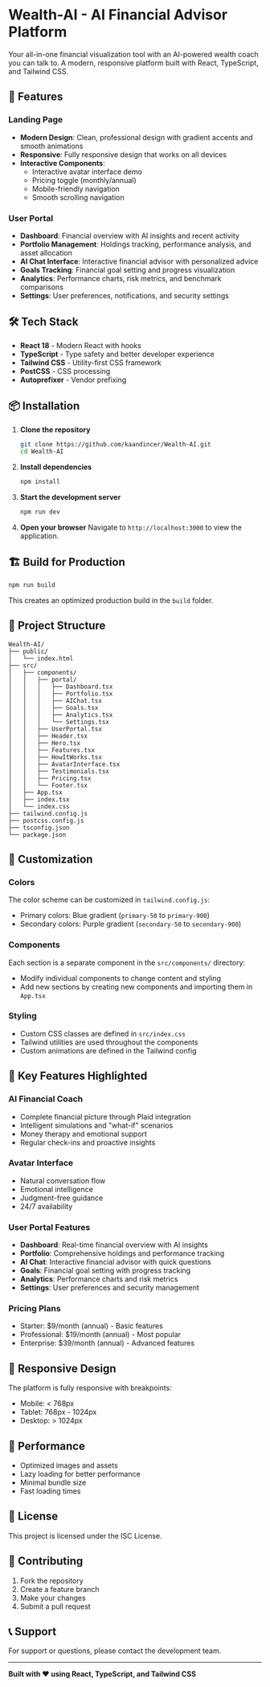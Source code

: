 # Wealth-AI - AI Financial Advisor Platform

Your all-in-one financial visualization tool with an AI-powered wealth coach you can talk to. A modern, responsive platform built with React, TypeScript, and Tailwind CSS.

## 🚀 Features

### Landing Page
- **Modern Design**: Clean, professional design with gradient accents and smooth animations
- **Responsive**: Fully responsive design that works on all devices
- **Interactive Components**: 
  - Interactive avatar interface demo
  - Pricing toggle (monthly/annual)
  - Mobile-friendly navigation
  - Smooth scrolling navigation

### User Portal
- **Dashboard**: Financial overview with AI insights and recent activity
- **Portfolio Management**: Holdings tracking, performance analysis, and asset allocation
- **AI Chat Interface**: Interactive financial advisor with personalized advice
- **Goals Tracking**: Financial goal setting and progress visualization
- **Analytics**: Performance charts, risk metrics, and benchmark comparisons
- **Settings**: User preferences, notifications, and security settings

## 🛠️ Tech Stack

- **React 18** - Modern React with hooks
- **TypeScript** - Type safety and better developer experience
- **Tailwind CSS** - Utility-first CSS framework
- **PostCSS** - CSS processing
- **Autoprefixer** - Vendor prefixing

## 📦 Installation

1. **Clone the repository**
   ```bash
   git clone https://github.com/kaandincer/Wealth-AI.git
   cd Wealth-AI
   ```

2. **Install dependencies**
   ```bash
   npm install
   ```

3. **Start the development server**
   ```bash
   npm run dev
   ```

4. **Open your browser**
   Navigate to `http://localhost:3000` to view the application.

## 🏗️ Build for Production

```bash
npm run build
```

This creates an optimized production build in the `build` folder.

## 📁 Project Structure

```
Wealth-AI/
├── public/
│   └── index.html
├── src/
│   ├── components/
│   │   ├── portal/
│   │   │   ├── Dashboard.tsx
│   │   │   ├── Portfolio.tsx
│   │   │   ├── AIChat.tsx
│   │   │   ├── Goals.tsx
│   │   │   ├── Analytics.tsx
│   │   │   └── Settings.tsx
│   │   ├── UserPortal.tsx
│   │   ├── Header.tsx
│   │   ├── Hero.tsx
│   │   ├── Features.tsx
│   │   ├── HowItWorks.tsx
│   │   ├── AvatarInterface.tsx
│   │   ├── Testimonials.tsx
│   │   ├── Pricing.tsx
│   │   └── Footer.tsx
│   ├── App.tsx
│   ├── index.tsx
│   └── index.css
├── tailwind.config.js
├── postcss.config.js
├── tsconfig.json
└── package.json
```

## 🎨 Customization

### Colors
The color scheme can be customized in `tailwind.config.js`:
- Primary colors: Blue gradient (`primary-50` to `primary-900`)
- Secondary colors: Purple gradient (`secondary-50` to `secondary-900`)

### Components
Each section is a separate component in the `src/components/` directory:
- Modify individual components to change content and styling
- Add new sections by creating new components and importing them in `App.tsx`

### Styling
- Custom CSS classes are defined in `src/index.css`
- Tailwind utilities are used throughout the components
- Custom animations are defined in the Tailwind config

## 🌟 Key Features Highlighted

### AI Financial Coach
- Complete financial picture through Plaid integration
- Intelligent simulations and "what-if" scenarios
- Money therapy and emotional support
- Regular check-ins and proactive insights

### Avatar Interface
- Natural conversation flow
- Emotional intelligence
- Judgment-free guidance
- 24/7 availability

### User Portal Features
- **Dashboard**: Real-time financial overview with AI insights
- **Portfolio**: Comprehensive holdings and performance tracking
- **AI Chat**: Interactive financial advisor with quick questions
- **Goals**: Financial goal setting with progress tracking
- **Analytics**: Performance charts and risk metrics
- **Settings**: User preferences and security management

### Pricing Plans
- Starter: $9/month (annual) - Basic features
- Professional: $19/month (annual) - Most popular
- Enterprise: $39/month (annual) - Advanced features

## 📱 Responsive Design

The platform is fully responsive with breakpoints:
- Mobile: < 768px
- Tablet: 768px - 1024px
- Desktop: > 1024px

## 🚀 Performance

- Optimized images and assets
- Lazy loading for better performance
- Minimal bundle size
- Fast loading times

## 📄 License

This project is licensed under the ISC License.

## 🤝 Contributing

1. Fork the repository
2. Create a feature branch
3. Make your changes
4. Submit a pull request

## 📞 Support

For support or questions, please contact the development team.

---

**Built with ❤️ using React, TypeScript, and Tailwind CSS**
